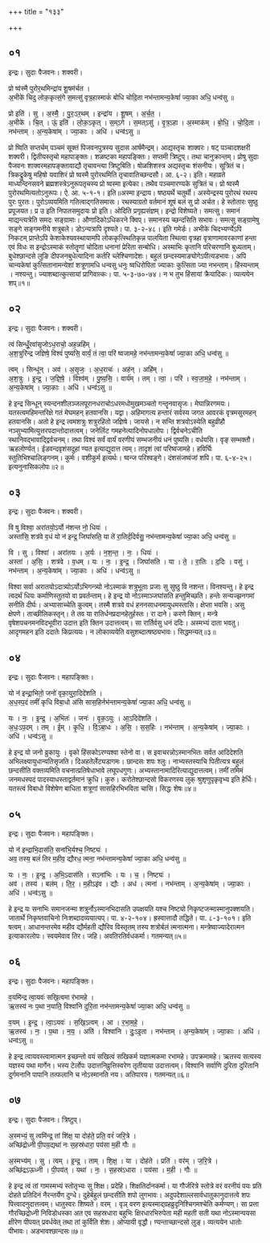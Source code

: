 +++
title = "१३३"

+++


## ०१
इन्द्रः। सुदाः पैजवनः। शक्वरी।

प्रो ष्व॑स्मै पुरोर॒थमिन्द्रा॑य शू॒षम॑र्चत ।  
अ॒भीके॑ चिदु लोक॒कृत्सं॒गे स॒मत्सु॑ वृत्र॒हास्माकं॑ बोधि चोदि॒ता नभ॑न्तामन्य॒केषां॑ ज्या॒का अधि॒ धन्व॑सु ॥

प्रो इति॑ । सु । अ॒स्मै॒ । पु॒रः॒ऽर॒थम् । इन्द्रा॑य । शू॒षम् । अ॒र्च॒त॒ ।  
अ॒भीके॑ । चि॒त् । ऊं॒ इति॑ । लो॒क॒ऽकृत् । स॒म्ऽगे । स॒मत्ऽसु॑ । वृ॒त्र॒ऽहा । अ॒स्माक॑म् । बो॒धि॒ । चो॒दि॒ता । नभ॑न्ताम् । अ॒न्य॒केषा॑म् । ज्या॒काः । अधि॑ । धन्व॑ऽसु ॥

प्रो ष्विति सप्तर्चम् पञ्चमं सूक्तं पिजवनपुत्रस्य सुदास आर्षमैन्द्रम्। आद्यस्तृचः शाक्वरः। षट् पञ्चादशक्षरी शक्वरी। द्वितीयस्तृचो महापाङ्क्तः। शळष्टका महापङ्क्तिः। सप्तमी त्रिष्टुप्। तथा चानुक्रान्तम्। प्रोषु सुदाः पैजवनः शाक्वरमहापङ्क्तावाद्यौ तृचावन्त्या त्रिष्टुबिति। षोळशिशस्त्र अद्यस्तृचः शंसनीयः। सूत्रितं च। त्रिकद्रुकेषु महिषो यवाशिरं प्रो ष्वस्मै पुरोरथमिति तृचावातिच्छन्दसौ। आ. ६-२। इति। महाव्रते माध्यन्दिनसवने ब्रह्मशस्त्रेऽनुरूपतृचस्य प्रो ष्वस्मा इत्येका। तथैव पञ्चमारण्यके सुत्रितं च। प्रो ष्वस्मै पुरोरथमित्यतोऽनुरूपः। ऐ. आ. ५-१-१। इति॥अस्मा इन्द्राय। षष्ठ्यर्थे चतुर्थी। अस्येन्द्रस्य पुरोरथं रथस्य पुरः पुरतः। पुरोऽव्ययमिति गतित्वाद्गतिसमासः। रथस्याग्रतो वर्तमानं शूषं बलं सु प्रो अर्चत। हे स्तोतारः सुष्ठु प्रपूजयत। प्र उ इति निपातसमुदायः प्रो इति। ओदिति प्रगृह्यसंज्ञम्। इन्द्रो विशेष्यते। समत्सु। समानं माद्यन्त्यत्रेति समदः सङ्ग्रामाः। औणादिकोऽधिकरने क्विप्। समानस्य च्छन्दसिति सभावः। समत्सु सङ्ग्रामेषु सङ्गे सङ्गमनीये शत्रुबले। डोऽन्यत्रापि दृश्यते। पा. ३-२-४८। इति गमेर्डः। अभीके चिदभ्यर्ण्येऽपि निकटम् प्राप्तेऽपि केशाकेश्यवस्थायामपि लोककृत्स्थितिकृन्न पालयिता स्थित्वा वृत्रहा वृत्राणामावरकाणां हन्ता एवं विधः स इन्द्रोऽस्माकं स्तोतॄणां चोदिता धनानां प्रेरिता सन्बोधि। अस्माभिः कृतानि परिचरणानि बुध्यताम्। बुधेश्छान्दसे लुङि दीपजनबुधेत्यादिना कर्तरि च्लेश्चिणादेशः। बहुलं छन्दस्यमाङ्योगेऽपीत्यडभावः। अपि चान्यकेषां कुत्सितानामन्येशां शत्रूणामधि धन्वसु धनुः ष्वधिरोपिता ज्याकाः कुत्सिता ज्या नभन्ताम्। हिंस्यन्ताम् । नश्यन्तु। ज्याशब्दात्कुत्सायां प्रागिवात्कः। पा. ५-३-७०-७४। न भ तुभ हिंसायां क्रैयादिकः। व्यत्ययेन शप्॥१॥

## ०२
इन्द्रः। सुदाः पैजवनः। शक्वरी।

त्वं सिन्धूँ॒रवा॑सृजोऽध॒राचो॒ अह॒न्नहि॑म् ।  
अ॒श॒त्रुरि॑न्द्र जज्ञिषे॒ विश्वं॑ पुष्यसि॒ वार्यं॒ तं त्वा॒ परि॑ ष्वजामहे॒ नभ॑न्तामन्य॒केषां॑ ज्या॒का अधि॒ धन्व॑सु ॥

त्वम् । सिन्धू॑न् । अव॑ । अ॒सृ॒जः॒ । अ॒ध॒राचः॑ । अह॑न् । अहि॑म् ।  
अ॒श॒त्रुः । इ॒न्द्र॒ । ज॒ज्ञि॒षे॒ । विश्व॑म् । पु॒ष्य॒सि॒ । वार्य॑म् । तम् । त्वा॒ । परि॑ । स्व॒जा॒म॒हे॒ । नभ॑न्ताम् । अ॒न्य॒केषा॑म् । ज्या॒काः । अधि॑ । धन्व॑ऽसु ॥

हे इन्द्र सिन्धून् स्यन्दनशीलञ्जलपूरानधराचोऽधरमधोमुखमञ्चतो गन्तॄनवासृजः। मेघान्निरगमयः। यतस्त्वमहिमन्तरिक्षे गतं मेघमहन् हतवानसि। यद्वा। अहिमागत्य हन्तारं सर्वस्य जगत आवरकं वृत्रमसुरमहन् हतवानसि। अतो हे इन्द्र त्वमशत्रुः शत्रुरहितो जज्ञिषे। जायसे। न सन्ति शत्रवोऽस्येति बहुव्रीहौ नञ्सुभ्यामित्युत्तरपदान्तोदात्तत्वम्। जनेर्लिट गमहनेत्यादिनोपधालोपः। द्विर्वचनेऽचीति स्थानिवद्भावाद्द्विर्वचनम्। तथा विश्वं सर्वं वार्यं वरणीयं सम्भजनीयं धनं पुष्यसि। वर्धयसि। वृङ् सम्भक्तौ। ऋहलोर्ण्यत्। ईडवन्दवृशंसदुहां ण्यत इत्याद्युदात्त त्वम्। तादृशं त्वां परिष्वजामहे। हविर्घिः स्तुतिभिश्चालिङ्गनम्। कुर्मः। वशीकुर्म इत्यर्थः। ष्वन्ज परिश्वङ्गे। दंशसंजष्वंजां शपि। पा. ६-४-२५। इत्यनुनासिकलोपः॥२॥

## ०३
इन्द्रः। सुदाः पैजवनः। शक्वरी।

वि षु विश्वा॒ अरा॑तयो॒ऽर्यो न॑शन्त नो॒ धियः॑ ।  
अस्ता॑सि॒ शत्र॑वे व॒धं यो न॑ इन्द्र॒ जिघां॑सति॒ या ते॑ रा॒तिर्द॒दिर्वसु॒ नभ॑न्तामन्य॒केषां॑ ज्या॒का अधि॒ धन्व॑सु ॥

वि । सु । विश्वा॑ । अरा॑तयः । अ॒र्यः । न॒श॒न्त॒ । नः॒ । धियः॑ ।  
अस्ता॑ । अ॒सि॒ । शत्र॑वे । व॒धम् । यः । नः॒ । इ॒न्द्र॒ । जिघां॑सति । या । ते॒ । रा॒तिः । द॒दिः । वसु॑ । नभ॑न्ताम् । अ॒न्य॒केषा॑म् । ज्या॒काः । अधि॑ । धन्व॑ऽसु ॥

विश्वा सर्वा अरातयोऽदात्र्योऽर्योऽभिगन्त्र्यो नोऽस्माकं शत्रुभूताः प्रजाः सु सुष्ठु वि नशन्त। विनश्यन्तु। हे इन्द्र त्वदर्थं धियः कर्माणिस्तुतयो वा प्रवर्तन्ताम्। हे इन्द्र यो नोऽस्माञ्जघांसति हन्तुमिच्छति। हन्तेः सन्यज्झनगमां सनीति दीर्घः। अभ्यासाच्चेति कुत्वम्। तस्मै शत्रवे वधं हननसाधनमायुधमस्तासि। क्षेप्ता भवसि। असु क्षेपणे। ताच्छीलिकस्तृन्। ते तव या रातिर्धनप्रदानहेतुर्हस्तः। रा दाने। करणे क्तिन्। मन्त्रे वृषेशपचनमनविदभूवीरा उदात्त इति क्तिन उदात्तत्वम्। सा रार्तिर्वसु धनं ददिः। अस्मभ्यं दाता भवतु। आदृगमहन इति ददातेः किप्रत्ययः। न लोकाव्ययेति वसुशब्दात्षष्ठ्यभावः। सिद्धमन्यत्॥३॥

## ०४
इन्द्रः। सुदाः पैजवनः। महापङ्क्तिः।

यो न॑ इन्द्रा॒भितो॒ जनो॑ वृका॒युरा॒दिदे॑शति ।  
अ॒ध॒स्प॒दं तमीं॑ कृधि विबा॒धो अ॑सि सास॒हिर्नभ॑न्तामन्य॒केषां॑ ज्या॒का अधि॒ धन्व॑सु ॥

यः । नः॒ । इ॒न्द्र॒ । अ॒भितः॑ । जनः॑ । वृ॒क॒ऽयुः । आ॒ऽदिदे॑शति ।  
अ॒धः॒ऽप॒दम् । तम् । ई॒म् । कृ॒धि॒ । वि॒ऽबा॒धः । अ॒सि॒ । स॒स॒हिः । नभ॑न्ताम् । अ॒न्य॒केषा॑म् । ज्या॒काः । अधि॑ । धन्व॑ऽसु ॥

हे इन्द्र यो जनो व्रुकायुः । वृको हिंसकोऽरण्यश्वा स्तेनो वा। स इवाचरन्नोऽस्मानभितः सर्वत आदिदेशति अभिलक्ष्यायुधान्यतिसृजति। दिअहतेर्लेट्यडागमः। छान्दसः शपः श्लुः। नाभ्यस्तस्याचि पितीत्यत्र बहुलं छन्दसीति वक्तव्यमिति वचनात्प्रतिषेधाभावे लघूपधगुणः। अभ्यस्तानामादिरित्याद्युदात्तत्वम्। तमीं तमिमं जनमधस्पदं पादस्याधस्ताद्वर्तमानं क्रुधि। कुरु। करोतेश्छान्दसो विकरणस्य लुक् श्रुशृणुपृकृवृभ्य इति हेर्धिः। यतस्त्वं विबाधो विशेषेण बाधिता शत्रूणां सासहिरभिभविता चासि। सिद्धः शेषः॥४॥

## ०५
इन्द्रः। सुदाः पैजवनः। महापङ्क्तिः।

यो न॑ इन्द्राभि॒दास॑ति॒ सना॑भि॒र्यश्च॒ निष्ट्यः॑ ।  
अव॒ तस्य॒ बलं॑ तिर म॒हीव॒ द्यौरध॒ त्मना॒ नभ॑न्तामन्य॒केषां॑ ज्या॒का अधि॒ धन्व॑सु ॥

यः । नः॒ । इ॒न्द्र॒ । अ॒भि॒ऽदास॑ति । सऽना॑भिः । यः । च॒ । निष्ट्यः॑ ।  
अव॑ । तस्य॑ । बल॑म् । ति॒र॒ । म॒हीऽइ॑व । द्यौः । अध॑ । त्मना॑ । नभ॑न्ताम् । अ॒न्य॒केषा॑म् । ज्या॒काः । अधि॑ । धन्व॑ऽसु ॥

हे इन्द्र यः सनाभिः समानजन्मा शत्रुर्नोऽस्मानभिदासति उपक्षयति यश्च निष्ट्यो निकृष्टजन्मास्मानुपक्शयति। जातार्थे निकृष्तवाचिनो निःशब्दादव्ययात्यप्। पा. ४-२-१०४। ह्रस्वात्तादौ तद्धिते। पा. ८-३-१०१। इति षत्वम्। आधानन्तरमेव महीव द्यौर्महती द्यौरिव विस्तृतम् तस्य शत्रोर्बलं त्मनात्मना। मन्त्रेष्वाज्यादेरात्मन इत्याकारलोपः। स्वयमेवाव तिर। जहि। अवतिरतिर्वधकर्मा। गतमन्यत्॥५॥

## ०६
इन्द्रः। सुदाः पैजवनः। महापङ्क्तिः।

व॒यमि॑न्द्र त्वा॒यवः॑ सखि॒त्वमा र॑भामहे ।  
ऋ॒तस्य॑ नः प॒था न॒याति॒ विश्वा॑नि दुरि॒ता नभ॑न्तामन्य॒केषां॑ ज्या॒का अधि॒ धन्व॑सु ॥

व॒यम् । इ॒न्द्र॒ । त्वा॒ऽयवः॑ । स॒खि॒ऽत्वम् । आ । र॒भा॒म॒हे॒ ।  
ऋ॒तस्य॑ । नः॒ । प॒था । न॒य॒ । अति॑ । विश्वा॑नि । दुः॒ऽइ॒ता । नभ॑न्ताम् । अ॒न्य॒केषा॑म् । ज्या॒काः । अधि॑ । धन्व॑ऽसु ॥

हे इन्द्र त्वायवस्त्वामात्मन इच्छन्तो वयं सखित्वं सखिकर्म यज्ञात्मकमा रभामहे। उपक्रमामहे। ऋतस्य सत्यस्य यज्ञस्य पथा मार्गेन। भस्य टेर्लोपः उदात्तनिव्रुत्तिस्वरेण तृतीयाया उदात्तत्वम्। विश्वानि सर्वाणि दुरिता दुरितानि दुर्गमनानि पापानि तत्फलानि च नोऽस्मानति नय। अतिपारय। गतमन्यत्॥६॥

## ०७
इन्द्रः। सुदाः पैजवनः। त्रिष्टुप्।

अ॒स्मभ्यं॒ सु त्वमि॑न्द्र॒ तां शि॑क्ष॒ या दोह॑ते॒ प्रति॒ वरं॑ जरि॒त्रे ।  
अच्छि॑द्रोध्नी पी॒पय॒द्यथा॑ नः स॒हस्र॑धारा॒ पय॑सा म॒ही गौः ॥

अ॒स्मभ्य॑म् । सु । त्वम् । इ॒न्द्र॒ । ताम् । शि॒क्ष॒ । या । दोह॑ते । प्रति॑ । वर॑म् । ज॒रि॒त्रे ।  
अच्छि॑द्रऽऊध्नी । पी॒पय॑त् । यथा॑ । नः॒ । स॒हस्र॑ऽधारा । पय॑सा । म॒ही । गौः ॥

हे इन्द्र त्वं तां गामस्मभ्यं स्तोतृभ्यः सु शिक्ष। प्रदेहि। शिक्षतिर्दानकर्मा। या गौर्जरित्रे स्तोत्रे वरं वरनीयं पयः प्रति दोहते प्रतिदिनं नैरन्तर्येण दुग्धे। दुहेर्बहुलं छन्दसीति शपो लुगभावः। अदुपदेशाल्लसार्वधातुकानुदात्तत्वे शपः पित्त्वादनुदात्तत्वम्। धातुस्वरः शिष्यते। वरम् । वृञ् वरण इत्यस्माद्ग्रहव्रुदृनिश्चिगमश्चेति कर्मण्यण्। सा प्रत्ता गौरच्छिद्रोध्नी निविडोधस्का अत एव सहस्रधारा बहुभिः क्षिरधारभिरुपेता मही महती सती यथा नोऽस्मान्पयसा क्षीरेण पीपयत् प्रवर्धयेत् तथा तां कुर्विति शेशः। ओप्यायी वृद्धौ। ण्यन्ताच्छान्दसो लुङ्। व्यत्ययेन धातोः पीभावः। अडभावश्छान्दसः॥७॥